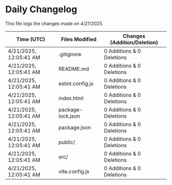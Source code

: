 # Daily Changelog

This file logs the changes made on 4/21/2025.

| Time (UTC)             | Files Modified                    | Changes (Addition/Deletion) |
|------------------------|-----------------------------------|-----------------------------|
| 4/21/2025, 12:05:41 AM | .gitignore | 0 Additions & 0 Deletions |
| 4/21/2025, 12:05:41 AM | README.md | 0 Additions & 0 Deletions |
| 4/21/2025, 12:05:41 AM | eslint.config.js | 0 Additions & 0 Deletions |
| 4/21/2025, 12:05:41 AM | index.html | 0 Additions & 0 Deletions |
| 4/21/2025, 12:05:41 AM | package-lock.json | 0 Additions & 0 Deletions |
| 4/21/2025, 12:05:41 AM | package.json | 0 Additions & 0 Deletions |
| 4/21/2025, 12:05:41 AM | public/ | 0 Additions & 0 Deletions |
| 4/21/2025, 12:05:41 AM | src/ | 0 Additions & 0 Deletions |
| 4/21/2025, 12:05:41 AM | vite.config.js | 0 Additions & 0 Deletions |
